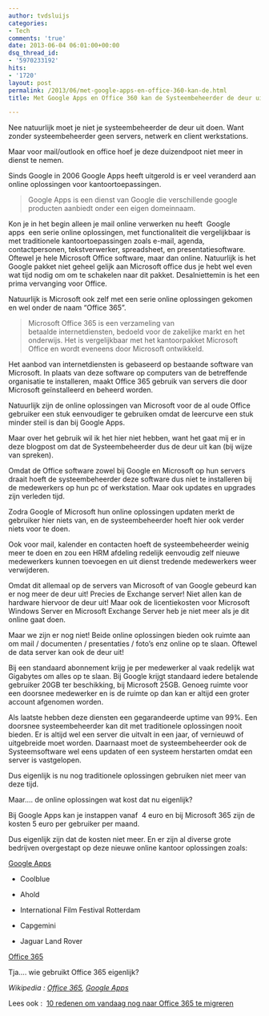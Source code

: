```yaml
---
author: tvdsluijs
categories:
- Tech
comments: 'true'
date: 2013-06-04 06:01:00+00:00
dsq_thread_id:
- '5970233192'
hits:
- '1720'
layout: post
permalink: /2013/06/met-google-apps-en-office-360-kan-de.html
title: Met Google Apps en Office 360 kan de Systeembeheerder de deur uit!

---
```

Nee natuurlijk moet je niet je systeembeheerder de deur uit doen. Want zonder systeembeheerder geen servers, netwerk en client werkstations.

Maar voor mail/outlook en office hoef je deze duizendpoot niet meer in dienst te nemen.<!--more-->

Sinds Google in 2006 Google Apps heeft uitgerold is er veel veranderd aan online oplossingen voor kantoortoepassingen.

> Google Apps is een dienst van Google die verschillende google producten aanbiedt onder een eigen domeinnaam.

Kon je in het begin alleen je mail online verwerken nu heeft  Google apps  een serie online oplossingen, met functionaliteit die vergelijkbaar is met traditionele kantoortoepassingen zoals e-mail, agenda, contactpersonen, tekstverwerker, spreadsheet, en presentatiesoftware. Oftewel je hele Microsoft Office software, maar dan online. Natuurlijk is het Google pakket niet geheel gelijk aan Microsoft office dus je hebt wel even wat tijd nodig om om te schakelen naar dit pakket. Desalniettemin is het een prima vervanging voor Office.

Natuurlijk is Microsoft ook zelf met een serie online oplossingen gekomen en wel onder de naam &#8220;Office 365&#8221;.

> Microsoft Office 365 is een verzameling van betaalde internetdiensten, bedoeld voor de zakelijke markt en het onderwijs. Het is vergelijkbaar met het kantoorpakket Microsoft Office en wordt eveneens door Microsoft ontwikkeld.

Het aanbod van internetdiensten is gebaseerd op bestaande software van Microsoft. In plaats van deze software op computers van de betreffende organisatie te installeren, maakt Office 365 gebruik van servers die door Microsoft geïnstalleerd en beheerd worden.

Natuurlijk zijn de online oplossingen van Microsoft voor de al oude Office gebruiker een stuk eenvoudiger te gebruiken omdat de leercurve een stuk minder steil is dan bij Google Apps.

Maar over het gebruik wil ik het hier niet hebben, want het gaat mij er in deze blogpost om dat de Systeembeheerder dus de deur uit kan (bij wijze van spreken).

Omdat de Office software zowel bij Google en Microsoft op hun servers draait hoeft de systeembeheerder deze software dus niet te installeren bij de medewerkers op hun pc of werkstation. Maar ook updates en upgrades zijn verleden tijd.

Zodra Google of Microsoft hun online oplossingen updaten merkt de gebruiker hier niets van, en de systeembeheerder hoeft hier ook verder niets voor te doen.

Ook voor mail, kalender en contacten hoeft de systeembeheerder weinig meer te doen en zou een HRM afdeling redelijk eenvoudig zelf nieuwe medewerkers kunnen toevoegen en uit dienst tredende medewerkers weer verwijderen.

Omdat dit allemaal op de servers van Microsoft of van Google gebeurd kan er nog meer de deur uit! Precies de Exchange server! Niet allen kan de hardware hiervoor de deur uit! Maar ook de licentiekosten voor Microsoft Windows Server en Microsoft Exchange Server heb je niet meer als je dit online gaat doen.

Maar we zijn er nog niet! Beide online oplossingen bieden ook ruimte aan om mail / documenten / presentaties / foto&#8217;s enz online op te slaan. Oftewel de data server kan ook de deur uit!

Bij een standaard abonnement krijg je per medewerker al vaak redelijk wat Gigabytes om alles op te slaan. Bij Google krijgt standaard iedere betalende gebruiker 20GB ter beschikking, bij Microsoft 25GB. Genoeg ruimte voor een doorsnee medewerker en is de ruimte op dan kan er altijd een groter account afgenomen worden.

Als laatste hebben deze diensten een gegarandeerde uptime van 99%. Een doorsnee systeembeheerder kan dit met traditionele oplossingen nooit bieden. Er is altijd wel een server die uitvalt in een jaar, of vernieuwd of uitgebreide moet worden. Daarnaast moet de systeembeheerder ook de Systeemsoftware wel eens updaten of een systeem herstarten omdat een server is vastgelopen.

Dus eigenlijk is nu nog traditionele oplossingen gebruiken niet meer van deze tijd.

Maar&#8230;. de online oplossingen wat kost dat nu eigenlijk?

Bij Google Apps kan je instappen vanaf  4 euro en bij Microsoft 365 zijn de kosten 5 euro per gebruiker per maand.

Dus eigenlijk zijn dat de kosten niet meer. En er zijn al diverse grote bedrijven overgestapt op deze nieuwe online kantoor oplossingen zoals:

[Google Apps](http://www.google.com/apps/intl/nl/customers/ "Overstap naar Google Apps")

</p> 

  * Coolblue


  * Ahold


  * International Film Festival Rotterdam


  * Capgemini


  * Jaguar Land Rover
</ul> 

[Office 365](http://office.microsoft.com/nl-nl/business/wat-is-office-365-voor-bedrijven-FX102997580.aspx)

Tja&#8230;. wie gebruikt Office 365 eigenlijk?

_Wikipedia : <a href="http://nl.wikipedia.org/wiki/Office_365" target="_blank">Office 365</a>, <a href="http://nl.wikipedia.org/wiki/Google_Apps" target="_blank">Google Apps</a>_

Lees ook :  <a href="http://www.dutchcowboys.nl/microsoft/27870" target="_blank">10 redenen om vandaag nog naar Office 365 te migreren</a>

&nbsp;

&nbsp;
